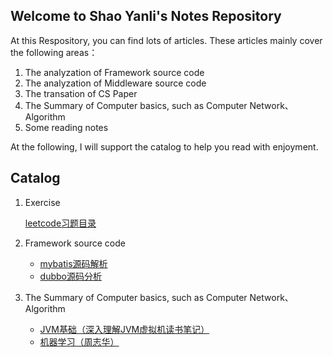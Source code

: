 ## Welcome to Shao Yanli's Notes Repository

At this Respository, you can find lots of articles. These articles mainly cover the following areas：

1. The analyzation of Framework source code
2. The analyzation of Middleware source code
3. The transation of CS Paper
4. The Summary of Computer basics, such as Computer Network、Algorithm
5. Some reading notes

At the following, I will support the catalog to help you read with enjoyment.

## Catalog

1. Exercise

    [leetcode习题目录](./leetcode/Catalog.md)

2. Framework source code

    - [mybatis源码解析](./framwork/mybatis/catelog.md)
    - [dubbo源码分析](./framwork/dubbo/catelog.md)

3. The Summary of Computer basics, such as Computer Network、Algorithm
   - [JVM基础（深入理解JVM虚拟机读书笔记）](./java/jvm/深入理解JVM虚拟机/catelog.md) 
   - [机器学习（周志华）](./book/机器学习(周志华)/catelog.md)